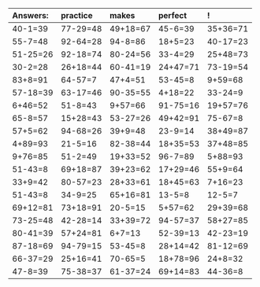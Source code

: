 | Answers: | practice | makes | perfect | ! |
| :--- | :--- | :--- | :--- | :--- |
| 40-1=39 | 77-29=48 | 49+18=67 | 45-6=39 | 35+36=71 | 
| 55-7=48 | 92-64=28 | 94-8=86 | 18+5=23 | 40-17=23 | 
| 51-25=26 | 92-18=74 | 80-24=56 | 33-4=29 | 25+48=73 | 
| 30-2=28 | 26+18=44 | 60-41=19 | 24+47=71 | 73-19=54 | 
| 83+8=91 | 64-57=7 | 47+4=51 | 53-45=8 | 9+59=68 | 
| 57-18=39 | 63-17=46 | 90-35=55 | 4+18=22 | 33-24=9 | 
| 6+46=52 | 51-8=43 | 9+57=66 | 91-75=16 | 19+57=76 | 
| 65-8=57 | 15+28=43 | 53-27=26 | 49+42=91 | 75-67=8 | 
| 57+5=62 | 94-68=26 | 39+9=48 | 23-9=14 | 38+49=87 | 
| 4+89=93 | 21-5=16 | 82-38=44 | 18+35=53 | 37+48=85 | 
| 9+76=85 | 51-2=49 | 19+33=52 | 96-7=89 | 5+88=93 | 
| 51-43=8 | 69+18=87 | 39+23=62 | 17+29=46 | 55+9=64 | 
| 33+9=42 | 80-57=23 | 28+33=61 | 18+45=63 | 7+16=23 | 
| 51-43=8 | 34-9=25 | 65+16=81 | 13-5=8 | 12-5=7 | 
| 69+12=81 | 73+18=91 | 20-5=15 | 5+57=62 | 29+39=68 | 
| 73-25=48 | 42-28=14 | 33+39=72 | 94-57=37 | 58+27=85 | 
| 80-41=39 | 57+24=81 | 6+7=13 | 52-39=13 | 42-23=19 | 
| 87-18=69 | 94-79=15 | 53-45=8 | 28+14=42 | 81-12=69 | 
| 66-37=29 | 25+16=41 | 70-65=5 | 18+78=96 | 24+8=32 | 
| 47-8=39 | 75-38=37 | 61-37=24 | 69+14=83 | 44-36=8 | 
